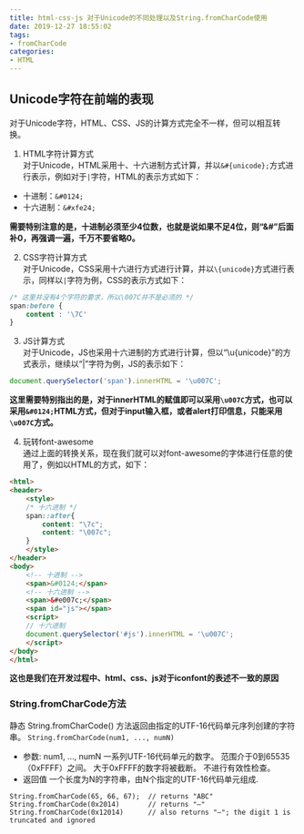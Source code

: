 ```yaml
---
title: html-css-js 对于Unicode的不同处理以及String.fromCharCode使用
date: 2019-12-27 18:55:02
tags:
- fromCharCode
categories: 
- HTML
---
```


## Unicode字符在前端的表现
对于Unicode字符，HTML、CSS、JS的计算方式完全不一样，但可以相互转换。

1. HTML字符计算方式  
对于Unicode，HTML采用十、十六进制方式计算，并以`&#{unicode};`方式进行表示，例如对于`|`字符，HTML的表示方式如下：  
- 十进制：`&#0124;`
- 十六进制：`&#xfe24;`

**需要特别注意的是，十进制必须至少4位数，也就是说如果不足4位，则“&#”后面补0，再强调一遍，千万不要省略0。**

2. CSS字符计算方式  
对于Unicode，CSS采用十六进行方式进行计算，并以`\{unicode}`方式进行表示，同样以`|`字符为例，CSS的表示方式如下：  
````css
/* 这里并没有4个字符的要求，所以\007C并不是必须的 */
span:before {
    content : '\7C'
}
````
3. JS计算方式  
对于Unicode，JS也采用十六进制的方式进行计算，但以“\u{unicode}”的方式表示，继续以“|”字符为例，JS的表示如下：
````js
document.querySelector('span').innerHTML = '\u007C';
````

**这里需要特别指出的是，对于innerHTML的赋值即可以采用`\u007C`方式，也可以采用`&#0124;`HTML方式，但对于input输入框，或者alert打印信息，只能采用`\u007C`方式。**

4. 玩转font-awesome  
通过上面的转换关系，现在我们就可以对font-awesome的字体进行任意的使用了，例如以HTML的方式，如下：
````html
<html>
<header>
    <style>
    /* 十六进制 */
    span::after{
        content: "\7c";
        content: "\007c";
    }
    </style>
</header>
<body>
    <!-- 十进制 -->
    <span>&#0124;</span>
    <!-- 十六进制 -->
    <span>&#e007c;</span>
    <span id="js"></span>
    <script>
    // 十六进制
    document.querySelector('#js').innerHTML = '\u007C';
    </script>
</body>
</html>
````

**这也是我们在开发过程中、html、css、js对于iconfont的表述不一致的原因**

### String.fromCharCode方法
静态 String.fromCharCode() 方法返回由指定的UTF-16代码单元序列创建的字符串。
`String.fromCharCode(num1, ..., numN) `
- 参数: num1, ..., numN
    一系列UTF-16代码单元的数字。 范围介于0到65535（0xFFFF）之间。 大于0xFFFF的数字将被截断。 不进行有效性检查。
- 返回值
    一个长度为N的字符串，由N个指定的UTF-16代码单元组成.

````
String.fromCharCode(65, 66, 67);  // returns "ABC"
String.fromCharCode(0x2014)       // returns "—"
String.fromCharCode(0x12014)      // also returns "—"; the digit 1 is truncated and ignored
````
